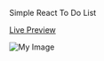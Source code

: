 Simple React To Do List

[Live Preview](https://amrhekal-react-to-do-app.netlify.app/)

![My Image](https://mir-s3-cdn-cf.behance.net/project_modules/max_1200/ed1546206272623.66c98aa398f0a.png)
